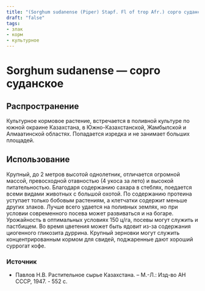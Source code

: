 ```yaml
---
title: "(Sorghum sudanense (Piper) Stapf. Fl of trop Afr.) сорго суданское (рус.)"
draft: "false"
tags:
- злак
- корм
- культурное
--- 
```

# Sorghum sudanense — сорго суданское 
## Распространение
Культурное кормовое растение, встречается в поливной культуре по южной окраине Казахстана, в Южно-Казахстанской, Жамбылской и Алмаатинской областях. Попадается изредка и не занимает больших площадей.
## Использование
Крупный, до 2 метров высотой однолетник, отличается огромной массой, превосходной отавностью (4 укоса за лето) и высокой питательностью. Благодаря содержанию сахара в стеблях, поедается всеми видами животных с большой охотой. По содержанию протеина уступает только бобовым растениям, а клетчатки содержит меньше других злаков. Лучше всего удается на поливных землях, но при условии современного посева может развиваться и на богаре. Урожайность в оптимальных условиях 150 ц/га, посевы могут служить и пастбищем. Во время цветения может быть ядовит из-за содержания циогенного гликозита дуррина. Крупный зерновки могут служить концентрированным кормом для свидей, поджаренные дают хороший суррогат кофе.

### Источник
* Павлов Н.В. Растительное сырье Казахстана. – М.-Л.: Изд-во АН СССР, 1947. - 552 с.
